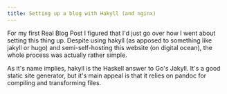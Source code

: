 ```yaml
---
title: Setting up a blog with Hakyll (and nginx)
---
```


For my first Real Blog Post I figured that I'd just go over how I went about setting this thing up. Despite using hakyll (as apposed to something like jakyll or hugo) and semi-self-hosting this website (on digital ocean), the whole process was actually rather simple. 

As it's name implies, hakyll is the Haskell answer to Go's Jakyll. It's a good static site generator, but it's main appeal is that it relies on pandoc for compiling and transforming files. 
